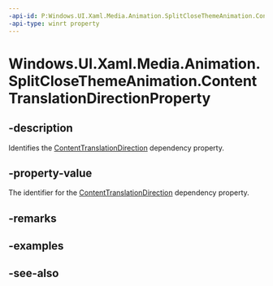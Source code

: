 ```yaml
---
-api-id: P:Windows.UI.Xaml.Media.Animation.SplitCloseThemeAnimation.ContentTranslationDirectionProperty
-api-type: winrt property
---
```


<!-- Property syntax
public Windows.UI.Xaml.DependencyProperty ContentTranslationDirectionProperty { get; }
-->

# Windows.UI.Xaml.Media.Animation.SplitCloseThemeAnimation.ContentTranslationDirectionProperty

## -description
Identifies the [ContentTranslationDirection](splitclosethemeanimation_contenttranslationdirection.md) dependency property.



## -property-value
The identifier for the [ContentTranslationDirection](splitclosethemeanimation_contenttranslationdirection.md) dependency property.

## -remarks

## -examples

## -see-also
